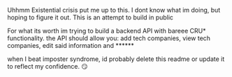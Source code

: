 Uhhmm Existential crisis put me up to this. I dont know what im doing, but hoping to figure it out. This is an attempt to build in public 

For what its worth im trying to build a backend API with bareee CRU* functionality. the API should allow you: add tech companies, view tech companies, edit said information and ******

when I beat imposter syndrome, id probably delete this readme or update it to reflect my confidence. 😏
